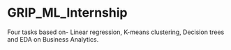 # GRIP_ML_Internship
Four tasks based on-
Linear regression, K-means clustering, Decision trees and EDA on Business Analytics.
